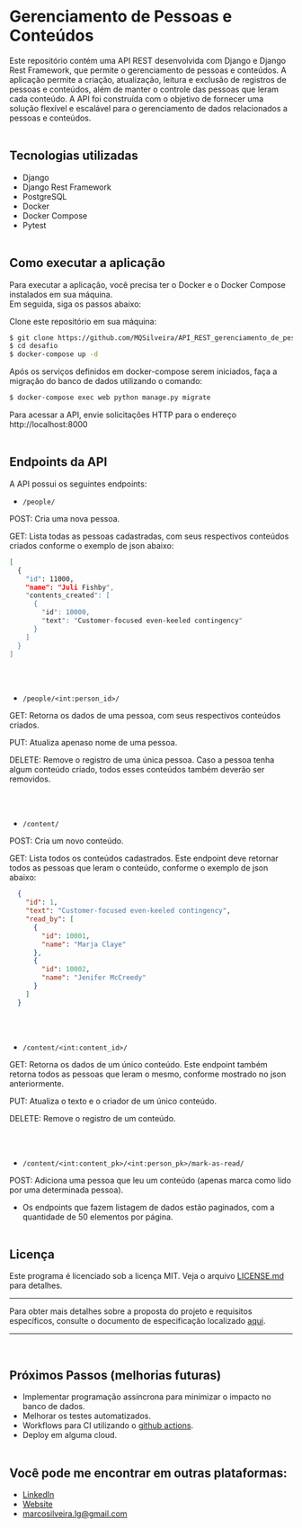 # Gerenciamento de Pessoas e Conteúdos
Este repositório contém uma API REST desenvolvida com Django e Django Rest Framework, que permite o gerenciamento de pessoas e conteúdos. A aplicação permite a criação, atualização, leitura e exclusão de registros de pessoas e conteúdos, além de manter o controle das pessoas que leram cada conteúdo. A API foi construída com o objetivo de fornecer uma solução flexível e escalável para o gerenciamento de dados relacionados a pessoas e conteúdos.
<br><br>

## Tecnologias utilizadas
* Django
* Django Rest Framework
* PostgreSQL
* Docker
* Docker Compose
* Pytest
<br><br>

## Como executar a aplicação
Para executar a aplicação, você precisa ter o Docker e o Docker Compose instalados em sua máquina.
<br>Em seguida, siga os passos abaixo:

Clone este repositório em sua máquina:
```bash
$ git clone https://github.com/MQSilveira/API_REST_gerenciamento_de_pessoas_e_conteudos.git
$ cd desafio
$ docker-compose up -d
```
Após os serviços definidos em docker-compose serem iniciados, faça a migração do banco de dados utilizando o comando:
```bash
$ docker-compose exec web python manage.py migrate
```
Para acessar a API, envie solicitações HTTP para o endereço http://localhost:8000
<br><br>

## Endpoints da API
A API possui os seguintes endpoints:

- `/people/`
<p>POST: Cria uma nova pessoa.</p>
<p>GET: Lista todas as pessoas cadastradas, com seus respectivos conteúdos criados conforme o exemplo de json abaixo:</p>

```bash
[
  {
    "id": 11000,
    "name": "Juli Fishby",
    "contents_created": [
      {
        "id": 10000,
        "text": "Customer-focused even-keeled contingency"
      }
    ]
  }
]
```
<br><br>

- `/people/<int:person_id>/`
<p>GET: Retorna os dados de uma pessoa, com seus respectivos conteúdos criados.</p>
<p>PUT: Atualiza apenaso nome de uma pessoa.</p>
<p>DELETE: Remove o registro de uma única pessoa. Caso a pessoa tenha algum conteúdo criado, todos esses conteúdos também deverão ser removidos.</p>
<br><br>

- `/content/`
<p>POST: Cria um novo conteúdo.</p>
<p>GET: Lista todos os conteúdos cadastrados. Este endpoint deve retornar todos as pessoas que leram o conteúdo, conforme o exemplo de json abaixo:

```json
  {
    "id": 1,
    "text": "Customer-focused even-keeled contingency",
    "read_by": [
      {
        "id": 10001,
        "name": "Marja Claye"
      },
      {
        "id": 10002,
        "name": "Jenifer McCreedy"
      }
    ]
  }
  ```
<br><br>

- `/content/<int:content_id>/`

<p>GET: Retorna os dados de um único  conteúdo. Este endpoint também retorna todos as pessoas que leram o mesmo, conforme mostrado no json anteriormente.</p>
<p>PUT: Atualiza o texto e o criador de um único conteúdo.</p>
<p>DELETE: Remove o registro de um conteúdo.</p>
<br><br>

- `/content/<int:content_pk>/<int:person_pk>/mark-as-read/`

<p>POST: Adiciona uma pessoa que leu um conteúdo (apenas marca como lido por uma determinada pessoa).</p>

* Os endpoints que fazem listagem de dados estão paginados, com a quantidade de 50 elementos por página.
<br><br>

## Licença
Este programa é licenciado sob a licença MIT. Veja o arquivo [LICENSE.md](https://github.com/MQSilveira/desafio/blob/main/LICENSE) para detalhes.
___
Para obter mais detalhes sobre a proposta do projeto e requisitos específicos, consulte o documento de especificação localizado [aqui](https://github.com/MQSilveira/API_REST_gerenciamento_de_pessoas_e_conteudos/blob/main/desafio.md).
___
<br>

## Próximos Passos (melhorias futuras)
- Implementar programação assíncrona para minimizar o impacto no banco de dados.
- Melhorar os testes automatizados.
- Workflows para CI utilizando o [github actions](https://github.com/features/actions).
- Deploy em alguma cloud.
<br><br>

## Você pode me encontrar em outras plataformas:
- [LinkedIn](https://www.linkedin.com/in/dev-marcos-silveira/)
- [Website](https://mqsilveira.github.io/pagina_links/)
- marcosilveira.lg@gmail.com

